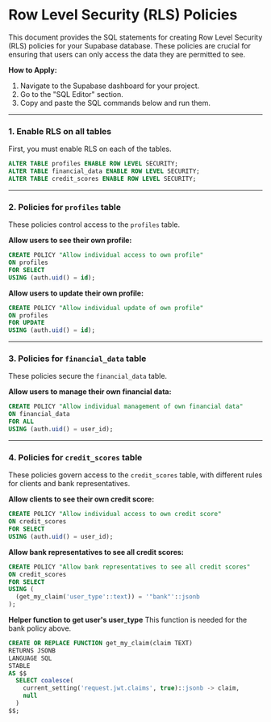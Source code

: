 # Row Level Security (RLS) Policies

This document provides the SQL statements for creating Row Level Security (RLS) policies for your Supabase database. These policies are crucial for ensuring that users can only access the data they are permitted to see.

**How to Apply:**

1.  Navigate to the Supabase dashboard for your project.
2.  Go to the "SQL Editor" section.
3.  Copy and paste the SQL commands below and run them.

---

### 1. Enable RLS on all tables

First, you must enable RLS on each of the tables.

```sql
ALTER TABLE profiles ENABLE ROW LEVEL SECURITY;
ALTER TABLE financial_data ENABLE ROW LEVEL SECURITY;
ALTER TABLE credit_scores ENABLE ROW LEVEL SECURITY;
```

---

### 2. Policies for `profiles` table

These policies control access to the `profiles` table.

**Allow users to see their own profile:**

```sql
CREATE POLICY "Allow individual access to own profile"
ON profiles
FOR SELECT
USING (auth.uid() = id);
```

**Allow users to update their own profile:**

```sql
CREATE POLICY "Allow individual update of own profile"
ON profiles
FOR UPDATE
USING (auth.uid() = id);
```

---

### 3. Policies for `financial_data` table

These policies secure the `financial_data` table.

**Allow users to manage their own financial data:**

```sql
CREATE POLICY "Allow individual management of own financial data"
ON financial_data
FOR ALL
USING (auth.uid() = user_id);
```

---

### 4. Policies for `credit_scores` table

These policies govern access to the `credit_scores` table, with different rules for clients and bank representatives.

**Allow clients to see their own credit score:**

```sql
CREATE POLICY "Allow individual access to own credit score"
ON credit_scores
FOR SELECT
USING (auth.uid() = user_id);
```

**Allow bank representatives to see all credit scores:**

```sql
CREATE POLICY "Allow bank representatives to see all credit scores"
ON credit_scores
FOR SELECT
USING (
  (get_my_claim('user_type'::text)) = '"bank"'::jsonb
);
```

**Helper function to get user's user_type**
This function is needed for the bank policy above.

```sql
CREATE OR REPLACE FUNCTION get_my_claim(claim TEXT)
RETURNS JSONB
LANGUAGE SQL
STABLE
AS $$
  SELECT coalesce(
    current_setting('request.jwt.claims', true)::jsonb -> claim,
    null
  )
$$;